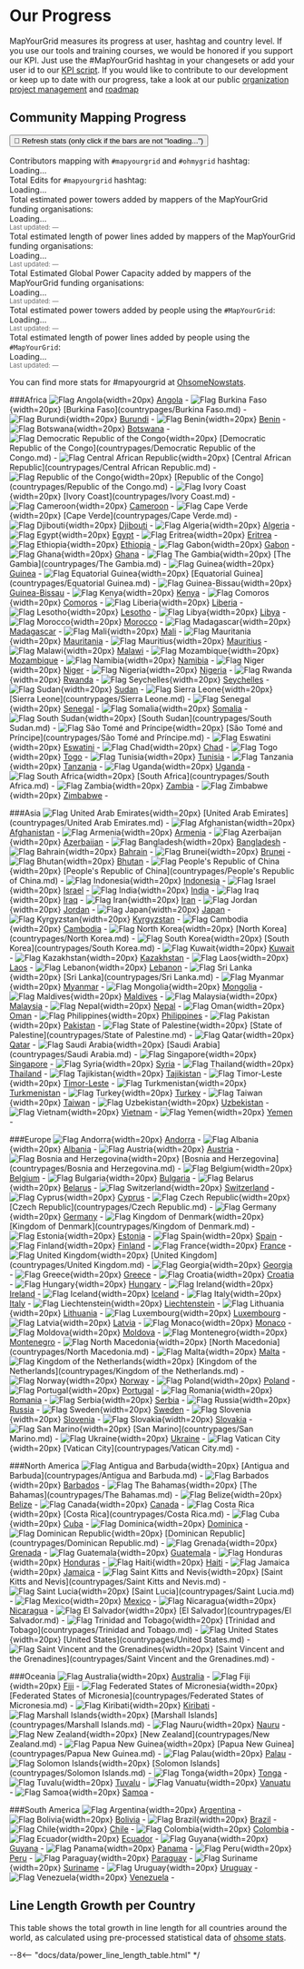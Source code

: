 <div class="page-headers">
<h1>Our Progress</h1>
</div>

MapYourGrid measures its progress at user, hashtag and country level. If you use our tools and training courses, we would be honored if you support our KPI. Just use the #MapYourGrid hashtag in your changesets or add your user id to our [KPI script](https://github.com/open-energy-transition/MapYourGrid/blob/main/.github/workflows/update-tower-count.yml). If you would like to contribute to our development or keep up to date with our progress, take a look at our public [organization project management](https://github.com/orgs/open-energy-transition/projects/25/views/7) and [roadmap](https://github.com/orgs/open-energy-transition/projects/25/views/13)

<!-- Progress Bars Section -->
## **<div class="tools-header">Community Mapping Progress </div>**

<div class="progress-section"> 
   <button id="refresh-btn" style="margin-bottom:1rem;">
     🔄 Refresh stats (only click if the bars are not "loading...")
   </button>


  <div class="progress-item">
    <label>Contributors mapping with <code>#mapyourgrid</code> and <code>#ohmygrid</code> hashtag:</label>
    <div class="progress"> <div class="progress-bar" id="contributors-bar" style="background-color: #28a745;"></div> </div>
    <span id="contributors-count">Loading…</span>
  </div>

  <div class="progress-item">
    <label>Total Edits for <code>#mapyourgrid</code> hashtag:</label>
    <div class="progress">
      <div class="progress-bar" id="edits-bar" style="background-color: #28a745;"></div> </div>
    <span id="edits-count">Loading…</span>
  </div>

  <div class="progress-item">
    <label>Total estimated power towers added by mappers of the MapYourGrid funding organisations:</label>
    <div class="progress">
      <div class="progress-bar" id="tower-bar" style="background-color: #17a2b8;"></div>
    </div>
    <span id="tower-count">Loading…</span>
    <br>
    <span id="tower-updated" style="font-size:0.8em; color:#666">Last updated: —</span>
  </div>

  <div class="progress-item">
    <label>Total estimated length of power lines added by mappers of the MapYourGrid funding organisations:</label>
    <div class="progress">
      <div class="progress-bar" id="line-length-bar" style="background-color: #17a2b8;"></div>
    </div>
    <span id="line-length-count">Loading…</span><br>
    <span id="line-length-updated" style="font-size:0.8em; color:#666">
      Last updated: —
    </span>
  </div>

  <div class="progress-item">
    <label>Total Estimated Global Power Capacity added by mappers of the MapYourGrid funding organisations:</label>
    <div class="progress">
      <div class="progress-bar" id="plant-capacity-bar" style="background-color: #17a2b8;"></div>
    </div>
    <span id="plant-capacity-count">Loading…</span>
    <br>
    <span id="plant-capacity-updated" style="font-size:0.8em; color:#666">Last updated: —</span>
  </div>

  <div class="progress-item">
    <label>Total estimated power towers added by people using the <code>#MapYourGrid</code>:</label>
    <div class="progress">
      <div class="progress-bar" id="community-tower-bar" style="background-color: #28a745;"></div>
    </div>
    <span id="community-tower-count">Loading…</span>
    <br>
    <span id="community-tower-updated" style="font-size:0.8em; color:#666">Last updated: —</span>
  </div>

  <div class="progress-item">
    <label>Total estimated length of power lines added by people using the <code>#MapYourGrid</code>:</label>
    <div class="progress">
      <div class="progress-bar" id="community-line-length-bar" style="background-color: #28a745;"></div>
    </div>
    <span id="community-line-length-count">Loading…</span><br>
    <span id="community-line-length-updated" style="font-size:0.8em; color:#666">
      Last updated: —
    </span>
  </div>


</div>


<script>

    // —— CONFIGURE THESE GOALS ——
  const CONTRIBUTORS_GOAL = 1;
  const EDITS_GOAL        = 10000;
  const TOWER_GOAL        = 10000;
  const LINE_LENGTH_GOAL = 5000;
  const COMMUNITY_TOWER_GOAL = 5000;
  const COMMUNITY_LINE_LENGTH_GOAL = 2500;
  const PLANT_CAPACITY_GOAL = 5000

   // —— UPDATE Ohsome (#MapYourGrid) ——
  async function updateOhsome() {
    const contribCountEl = document.getElementById('contributors-count');
    const editsCountEl   = document.getElementById('edits-count');
    const contribBar     = document.getElementById('contributors-bar');
    const editsBar       = document.getElementById('edits-bar');

    // set loading
    contribCountEl.textContent = 'Loading…';
    editsCountEl.textContent   = 'Loading…';
    contribBar.style.width     = '0%';
    editsBar.style.width       = '0%';

    try {
      const startDate = '2025-03-12T22:00:00Z';
      const endDate   = new Date().toISOString();
      const hashtags = ['mapyourgrid', 'ohmygrid'];
      const url       = `https://stats.now.ohsome.org/api/stats/MapYourGrid?startdate=${startDate}&enddate=${endDate}`;
      const urls = hashtags.map(tag => `https://stats.now.ohsome.org/api/stats/${tag}?startdate=${startDate}&enddate=${endDate}`);

      const responses = await Promise.all(urls.map(url => fetch(url)));
      for (const resp of responses) {
        if (!resp.ok) throw new Error(`HTTP error! status: ${resp.status}`);
      }

      const dataArray = await Promise.all(responses.map(resp => resp.json()));

      // Aggregate the results (sum of users and edits)
      const total = dataArray.reduce((acc, data) => {
        acc.users += data.result.users ?? 0;
        acc.edits += data.result.edits ?? 0;
        return acc;
      }, { users: 0, edits: 0 });

      const { users, edits } = total;

      // write DOM
      contribCountEl.textContent = users.toLocaleString();
      editsCountEl.textContent   = edits.toLocaleString('en-US');

      contribBar.style.width = Math.min(100, users / CONTRIBUTORS_GOAL * 100) + '%';
      editsBar.style.width   = Math.min(100, edits / EDITS_GOAL        * 100) + '%';

      // cache
      localStorage.setItem('Combined-ohsome', JSON.stringify({
        users,
        edits,
        ts: Date.now()
      }));
    } catch (err) {
      console.error('Ohsome error', err);
      contribCountEl.textContent = 'Error';
      editsCountEl.textContent = 'Error';
    }
  }

 async function loadTowerCount() {
  const towerCountEl   = document.getElementById('tower-count');
  const towerBar       = document.getElementById('tower-bar');
  const towerUpdatedEl = document.getElementById('tower-updated');

  towerCountEl.textContent   = 'Loading…';
  towerBar.style.width       = '0%';
  towerUpdatedEl.textContent = 'Last updated: —';

  try {
    const resp = await fetch('/data/tower-count.json');
    if (!resp.ok) throw new Error(resp.statusText);
    const { towerCount: count, updated } = await resp.json();

    towerCountEl.textContent   = count.toLocaleString('en-US');
    towerBar.style.width       = Math.min(100, count / TOWER_GOAL * 100) + '%';
    towerUpdatedEl.textContent = `Last updated: ${new Date(updated).toLocaleString()}`;
  }
  catch(err) {
    console.error('Error loading tower count', err);
    towerCountEl.textContent = 'Error';
    towerUpdatedEl.textContent = '';
  }
}

async function loadLineLength() {
  const lengthEl      = document.getElementById('line-length-count');
  const lengthBar     = document.getElementById('line-length-bar');
  const updatedEl     = document.getElementById('line-length-updated');

  lengthEl.textContent   = 'Loading…';
  lengthBar.style.width  = '0%';
  updatedEl.textContent  = 'Last updated: —';

  try {
    const resp = await fetch('/data/line-length.json');
    if (!resp.ok) throw new Error(resp.statusText);
    const data = await resp.json();
    const { lengthKm, mediumHighVoltageKm, percentageOfMediumHigh, updated } = data;

    // Always show the length, even if percentage calculation failed
    let displayText = `${Math.round(lengthKm).toLocaleString('en-US')} km`;

   // Only add percentage if we have valid data
    if (percentageOfMediumHigh !== null && percentageOfMediumHigh !== undefined && mediumHighVoltageKm) {
      displayText += `<br><small style="color: #666; font-size: 0.85em;">${percentageOfMediumHigh}% of all high-voltage lines in OpenStreetMap (source: openinframap.org)</small>`;
    }

    lengthEl.innerHTML = displayText;
    lengthBar.style.width  = Math.min(100, lengthKm / LINE_LENGTH_GOAL * 100) + '%';
    updatedEl.textContent  = `Last updated: ${new Date(updated).toLocaleString()}`;
  } catch(err) {
    console.error('Error loading line length', err);
    lengthEl.textContent = 'Error';
    updatedEl.textContent = '';
  }
}

async function loadCommunityStats() {
  const towerCountEl = document.getElementById('community-tower-count');
  const towerBar = document.getElementById('community-tower-bar');
  const communityTowerUpdatedEl = document.getElementById('community-tower-updated'); // Correct ID for tower updated

  const lengthEl = document.getElementById('community-line-length-count');
  const lengthBar = document.getElementById('community-line-length-bar');
  const communityLineLengthUpdatedEl = document.getElementById('community-line-length-updated'); // Correct ID for line length updated

  // Set initial loading states
  towerCountEl.textContent = 'Loading…';
  towerBar.style.width = '0%';
  communityTowerUpdatedEl.textContent = 'Last updated: —';

  lengthEl.textContent = 'Loading…';
  lengthBar.style.width = '0%';
  communityLineLengthUpdatedEl.textContent = 'Last updated: —';

  try {
    const resp = await fetch('/data/community-stats.json');
    if (!resp.ok) throw new Error(resp.statusText);
    const data = await resp.json();

    // Correctly extract data based on your provided JSON structure
    const towerCount = data.towerCount ?? 0;
    const lengthKm = data.lengthKm ?? 0;
    const updated = data.updated;

    // Update Community Towers
    towerCountEl.textContent = towerCount.toLocaleString('en-US');
    towerBar.style.width = Math.min(100, towerCount / COMMUNITY_TOWER_GOAL * 100) + '%';
    communityTowerUpdatedEl.textContent = `Last updated: ${new Date(updated).toLocaleString()}`;

    // Update Community Line Length
    lengthEl.textContent = `${lengthKm.toLocaleString('en-US')} km`;
    lengthBar.style.width = Math.min(100, lengthKm / COMMUNITY_LINE_LENGTH_GOAL * 100) + '%';
    communityLineLengthUpdatedEl.textContent = `Last updated: ${new Date(updated).toLocaleString()}`;

    // Cache community stats
    localStorage.setItem('MapYourGrid-community-stats', JSON.stringify({
      communityTowerCount: towerCount,
      communityLineLengthKm: lengthKm,
      updated: updated, // Store the actual updated timestamp from JSON
      ts: Date.now() // Store current time for cache age
    }));

  } catch (err) {
    console.error('Error loading community stats', err);
    // Change to 'Error' for clarity when something goes wrong fetching data
    towerCountEl.textContent = 'Error';
    lengthEl.textContent = 'Error';
    communityTowerUpdatedEl.textContent = ''; // Clear timestamp on error
    communityLineLengthUpdatedEl.textContent = ''; // Clear timestamp on error
  }
}

async function loadPlantCapacity() {
    const capacityCountEl = document.getElementById('plant-capacity-count');
    const capacityBar = document.getElementById('plant-capacity-bar');
    const capacityUpdatedEl = document.getElementById('plant-capacity-updated');

    capacityCountEl.textContent = 'Loading…';
    capacityBar.style.width = '0%';
    capacityUpdatedEl.textContent = 'Last updated: —';

    try {
      const resp = await fetch('/data/plant-capacity.json');
      if (!resp.ok) throw new Error(resp.statusText);
      const { total_capacity_mw, updated } = await resp.json();

      capacityCountEl.textContent = `${Math.round(total_capacity_mw).toLocaleString('en-US')} MW`;
      capacityBar.style.width = Math.min(100, total_capacity_mw / PLANT_CAPACITY_GOAL * 100) + '%';
      capacityUpdatedEl.textContent = `Last updated: ${new Date(updated).toLocaleString()}`;
    } catch (err) {
      console.error('Error loading plant capacity', err);
      capacityCountEl.textContent = 'In Progress Feature';
      capacityUpdatedEl.textContent = '';
    }
  }

// —— MAIN & CACHE HANDLING ——
  function attemptCacheLoad(id, maxAgeMs) {
    try {
      const raw = localStorage.getItem(id);
      if (!raw) return null;
      const { ts, ...rest } = JSON.parse(raw);
      if (Date.now() - ts > maxAgeMs) return null;
      return rest;
    }
    catch { return null; }
  }

  document.addEventListener('DOMContentLoaded', () => {
    // 1h cache
    const oneHour = 60*60*1000;

    // try Ohsome cache
    const oCache = attemptCacheLoad('MapYourGrid-ohsome', oneHour);
    if (oCache) {
      // populate from cache
      document.getElementById('contributors-count').textContent = oCache.users.toLocaleString('en-US');
      document.getElementById('edits-count').textContent       = oCache.edits.toLocaleString('en-US');
      document.getElementById('contributors-bar').style.width = Math.min(100, oCache.users / CONTRIBUTORS_GOAL * 100) + '%';
      document.getElementById('edits-bar').style.width       = Math.min(100, oCache.edits / EDITS_GOAL * 100) + '%';
    } else {
      updateOhsome();
    }

    // try Towers cache
    const tCache = attemptCacheLoad('MapYourGrid-towers', oneHour);
    if (tCache) {
      document.getElementById('tower-count').textContent = tCache.count.toLocaleString('en-US');
      document.getElementById('tower-bar').style.width   = Math.min(100, tCache.count / TOWER_GOAL * 100) + '%';
      document.getElementById('tower-updated').textContent = `Last updated: ${new Date(tCache.updated).toLocaleString()}`; // Populate updated from cache
    } else {
      loadTowerCount();
    }

    loadLineLength();
    loadPlantCapacity();

    // Try Community Stats cache
    const csCache = attemptCacheLoad('MapYourGrid-community-stats', oneHour);
    if (csCache) {
      document.getElementById('community-tower-count').textContent = csCache.communityTowerCount.toLocaleString('en-US');
      document.getElementById('community-tower-bar').style.width = Math.min(100, csCache.communityTowerCount / COMMUNITY_TOWER_GOAL * 100) + '%';
      document.getElementById('community-tower-updated').textContent = `Last updated: ${new Date(csCache.updated).toLocaleString()}`;

      document.getElementById('community-line-length-count').textContent = `${csCache.communityLineLengthKm.toLocaleString('en-US')} km`;
      document.getElementById('community-line-length-bar').style.width = Math.min(100, csCache.communityLineLengthKm / COMMUNITY_LINE_LENGTH_GOAL * 100) + '%';
      document.getElementById('community-line-length-updated').textContent = `Last updated: ${new Date(csCache.updated).toLocaleString()}`;
    } else {
      loadCommunityStats();
    }


    // refresh button now refreshes both
    const btn = document.getElementById('refresh-btn');
    if (btn) {
      btn.addEventListener('click', () => {
        localStorage.removeItem('MapYourGrid-ohsome');
        localStorage.removeItem('MapYourGrid-towers');
        localStorage.removeItem('MapYourGrid-line-length');
        localStorage.removeItem('MapYourGrid-community-stats'); // Clear community stats cache
        updateOhsome();
        loadTowerCount();
        loadLineLength();
        loadCommunityStats(); 
        loadPlantCapacity();
      });
    }
  });
</script>

You can find more stats for #mapyourgrid at [OhsomeNowstats](https://stats.now.ohsome.org/dashboard#hashtag=MapYourGrid&start=2025-03-12T22:00:00Z&end=2025-05-14T21:59:59Z&interval=P1M&countries=&topics=).

###Africa
![Flag Angola](http://commons.wikimedia.org/wiki/Special:FilePath/Flag%20of%20Angola.svg){width=20px} [Angola](countrypages/Angola.md) - 
![Flag Burkina Faso](http://commons.wikimedia.org/wiki/Special:FilePath/Flag%20of%20Burkina%20Faso.svg){width=20px} [Burkina Faso](countrypages/Burkina Faso.md) - 
![Flag Burundi](http://commons.wikimedia.org/wiki/Special:FilePath/Flag%20of%20Burundi.svg){width=20px} [Burundi](countrypages/Burundi.md) - 
![Flag Benin](http://commons.wikimedia.org/wiki/Special:FilePath/Flag%20of%20Benin.svg){width=20px} [Benin](countrypages/Benin.md) - 
![Flag Botswana](http://commons.wikimedia.org/wiki/Special:FilePath/Flag%20of%20Botswana.svg){width=20px} [Botswana](countrypages/Botswana.md) - 
![Flag Democratic Republic of the Congo](http://commons.wikimedia.org/wiki/Special:FilePath/Flag%20of%20the%20Democratic%20Republic%20of%20the%20Congo.svg){width=20px} [Democratic Republic of the Congo](countrypages/Democratic Republic of the Congo.md) - 
![Flag Central African Republic](http://commons.wikimedia.org/wiki/Special:FilePath/Flag%20of%20the%20Central%20African%20Republic.svg){width=20px} [Central African Republic](countrypages/Central African Republic.md) - 
![Flag Republic of the Congo](http://commons.wikimedia.org/wiki/Special:FilePath/Flag%20of%20the%20Republic%20of%20the%20Congo.svg){width=20px} [Republic of the Congo](countrypages/Republic of the Congo.md) - 
![Flag Ivory Coast](http://commons.wikimedia.org/wiki/Special:FilePath/Flag%20of%20C%C3%B4te%20d%27Ivoire.svg){width=20px} [Ivory Coast](countrypages/Ivory Coast.md) - 
![Flag Cameroon](http://commons.wikimedia.org/wiki/Special:FilePath/Flag%20of%20Cameroon.svg){width=20px} [Cameroon](countrypages/Cameroon.md) - 
![Flag Cape Verde](http://commons.wikimedia.org/wiki/Special:FilePath/Flag%20of%20Cape%20Verde.svg){width=20px} [Cape Verde](countrypages/Cape Verde.md) - 
![Flag Djibouti](http://commons.wikimedia.org/wiki/Special:FilePath/Flag%20of%20Djibouti.svg){width=20px} [Djibouti](countrypages/Djibouti.md) - 
![Flag Algeria](http://commons.wikimedia.org/wiki/Special:FilePath/Flag%20of%20Algeria.svg){width=20px} [Algeria](countrypages/Algeria.md) - 
![Flag Egypt](http://commons.wikimedia.org/wiki/Special:FilePath/Flag%20of%20Egypt.svg){width=20px} [Egypt](countrypages/Egypt.md) - 
![Flag Eritrea](http://commons.wikimedia.org/wiki/Special:FilePath/Flag%20of%20Eritrea.svg){width=20px} [Eritrea](countrypages/Eritrea.md) - 
![Flag Ethiopia](http://commons.wikimedia.org/wiki/Special:FilePath/Flag%20of%20Ethiopia.svg){width=20px} [Ethiopia](countrypages/Ethiopia.md) - 
![Flag Gabon](http://commons.wikimedia.org/wiki/Special:FilePath/Flag%20of%20Gabon.svg){width=20px} [Gabon](countrypages/Gabon.md) - 
![Flag Ghana](http://commons.wikimedia.org/wiki/Special:FilePath/Flag%20of%20Ghana.svg){width=20px} [Ghana](countrypages/Ghana.md) - 
![Flag The Gambia](http://commons.wikimedia.org/wiki/Special:FilePath/Flag%20of%20The%20Gambia.svg){width=20px} [The Gambia](countrypages/The Gambia.md) - 
![Flag Guinea](http://commons.wikimedia.org/wiki/Special:FilePath/Flag%20of%20Guinea.svg){width=20px} [Guinea](countrypages/Guinea.md) - 
![Flag Equatorial Guinea](http://commons.wikimedia.org/wiki/Special:FilePath/Flag%20of%20Equatorial%20Guinea.svg){width=20px} [Equatorial Guinea](countrypages/Equatorial Guinea.md) - 
![Flag Guinea-Bissau](http://commons.wikimedia.org/wiki/Special:FilePath/Flag%20of%20Guinea-Bissau.svg){width=20px} [Guinea-Bissau](countrypages/Guinea-Bissau.md) - 
![Flag Kenya](http://commons.wikimedia.org/wiki/Special:FilePath/Flag%20of%20Kenya.svg){width=20px} [Kenya](countrypages/Kenya.md) - 
![Flag Comoros](http://commons.wikimedia.org/wiki/Special:FilePath/Flag%20of%20the%20Comoros.svg){width=20px} [Comoros](countrypages/Comoros.md) - 
![Flag Liberia](http://commons.wikimedia.org/wiki/Special:FilePath/Flag%20of%20Liberia.svg){width=20px} [Liberia](countrypages/Liberia.md) - 
![Flag Lesotho](http://commons.wikimedia.org/wiki/Special:FilePath/Flag%20of%20Lesotho.svg){width=20px} [Lesotho](countrypages/Lesotho.md) - 
![Flag Libya](http://commons.wikimedia.org/wiki/Special:FilePath/Flag%20of%20Libya.svg){width=20px} [Libya](countrypages/Libya.md) - 
![Flag Morocco](http://commons.wikimedia.org/wiki/Special:FilePath/Flag%20of%20Morocco.svg){width=20px} [Morocco](countrypages/Morocco.md) - 
![Flag Madagascar](http://commons.wikimedia.org/wiki/Special:FilePath/Flag%20of%20Madagascar.svg){width=20px} [Madagascar](countrypages/Madagascar.md) - 
![Flag Mali](http://commons.wikimedia.org/wiki/Special:FilePath/Flag%20of%20Mali.svg){width=20px} [Mali](countrypages/Mali.md) - 
![Flag Mauritania](http://commons.wikimedia.org/wiki/Special:FilePath/Flag%20of%20Mauritania.svg){width=20px} [Mauritania](countrypages/Mauritania.md) - 
![Flag Mauritius](http://commons.wikimedia.org/wiki/Special:FilePath/Flag%20of%20Mauritius.svg){width=20px} [Mauritius](countrypages/Mauritius.md) - 
![Flag Malawi](http://commons.wikimedia.org/wiki/Special:FilePath/Flag%20of%20Malawi.svg){width=20px} [Malawi](countrypages/Malawi.md) - 
![Flag Mozambique](http://commons.wikimedia.org/wiki/Special:FilePath/Flag%20of%20Mozambique.svg){width=20px} [Mozambique](countrypages/Mozambique.md) - 
![Flag Namibia](http://commons.wikimedia.org/wiki/Special:FilePath/Flag%20of%20Namibia.svg){width=20px} [Namibia](countrypages/Namibia.md) - 
![Flag Niger](http://commons.wikimedia.org/wiki/Special:FilePath/Flag%20of%20Niger.svg){width=20px} [Niger](countrypages/Niger.md) - 
![Flag Nigeria](http://commons.wikimedia.org/wiki/Special:FilePath/Flag%20of%20Nigeria.svg){width=20px} [Nigeria](countrypages/Nigeria.md) - 
![Flag Rwanda](http://commons.wikimedia.org/wiki/Special:FilePath/Flag%20of%20Rwanda.svg){width=20px} [Rwanda](countrypages/Rwanda.md) - 
![Flag Seychelles](http://commons.wikimedia.org/wiki/Special:FilePath/Flag%20of%20Seychelles.svg){width=20px} [Seychelles](countrypages/Seychelles.md) - 
![Flag Sudan](http://commons.wikimedia.org/wiki/Special:FilePath/Flag%20of%20Sudan.svg){width=20px} [Sudan](countrypages/Sudan.md) - 
![Flag Sierra Leone](http://commons.wikimedia.org/wiki/Special:FilePath/Flag%20of%20Sierra%20Leone.svg){width=20px} [Sierra Leone](countrypages/Sierra Leone.md) - 
![Flag Senegal](http://commons.wikimedia.org/wiki/Special:FilePath/Flag%20of%20Senegal.svg){width=20px} [Senegal](countrypages/Senegal.md) - 
![Flag Somalia](http://commons.wikimedia.org/wiki/Special:FilePath/Flag%20of%20Somalia.svg){width=20px} [Somalia](countrypages/Somalia.md) - 
![Flag South Sudan](http://commons.wikimedia.org/wiki/Special:FilePath/Flag%20of%20South%20Sudan.svg){width=20px} [South Sudan](countrypages/South Sudan.md) - 
![Flag São Tomé and Príncipe](http://commons.wikimedia.org/wiki/Special:FilePath/Flag%20of%20S%C3%A3o%20Tom%C3%A9%20and%20Pr%C3%ADncipe.svg){width=20px} [São Tomé and Príncipe](countrypages/São Tomé and Príncipe.md) - 
![Flag Eswatini](http://commons.wikimedia.org/wiki/Special:FilePath/Flag%20of%20Eswatini.svg){width=20px} [Eswatini](countrypages/Eswatini.md) - 
![Flag Chad](http://commons.wikimedia.org/wiki/Special:FilePath/Flag%20of%20Chad.svg){width=20px} [Chad](countrypages/Chad.md) - 
![Flag Togo](http://commons.wikimedia.org/wiki/Special:FilePath/Flag%20of%20Togo%20%283-2%29.svg){width=20px} [Togo](countrypages/Togo.md) - 
![Flag Tunisia](http://commons.wikimedia.org/wiki/Special:FilePath/Flag%20of%20Tunisia.svg){width=20px} [Tunisia](countrypages/Tunisia.md) - 
![Flag Tanzania](http://commons.wikimedia.org/wiki/Special:FilePath/Flag%20of%20Tanzania.svg){width=20px} [Tanzania](countrypages/Tanzania.md) - 
![Flag Uganda](http://commons.wikimedia.org/wiki/Special:FilePath/Flag%20of%20Uganda.svg){width=20px} [Uganda](countrypages/Uganda.md) - 
![Flag South Africa](http://commons.wikimedia.org/wiki/Special:FilePath/Flag%20of%20South%20Africa.svg){width=20px} [South Africa](countrypages/South Africa.md) - 
![Flag Zambia](http://commons.wikimedia.org/wiki/Special:FilePath/Flag%20of%20Zambia.svg){width=20px} [Zambia](countrypages/Zambia.md) - 
![Flag Zimbabwe](http://commons.wikimedia.org/wiki/Special:FilePath/Flag%20of%20Zimbabwe.svg){width=20px} [Zimbabwe](countrypages/Zimbabwe.md) - 

###Asia
![Flag United Arab Emirates](http://commons.wikimedia.org/wiki/Special:FilePath/Flag%20of%20the%20United%20Arab%20Emirates.svg){width=20px} [United Arab Emirates](countrypages/United Arab Emirates.md) - 
![Flag Afghanistan](http://commons.wikimedia.org/wiki/Special:FilePath/Flag%20of%20the%20Taliban.svg){width=20px} [Afghanistan](countrypages/Afghanistan.md) - 
![Flag Armenia](http://commons.wikimedia.org/wiki/Special:FilePath/Flag%20of%20Armenia.svg){width=20px} [Armenia](countrypages/Armenia.md) - 
![Flag Azerbaijan](http://commons.wikimedia.org/wiki/Special:FilePath/Flag%20of%20Azerbaijan.svg){width=20px} [Azerbaijan](countrypages/Azerbaijan.md) - 
![Flag Bangladesh](http://commons.wikimedia.org/wiki/Special:FilePath/Flag%20of%20Bangladesh.svg){width=20px} [Bangladesh](countrypages/Bangladesh.md) - 
![Flag Bahrain](http://commons.wikimedia.org/wiki/Special:FilePath/Flag%20of%20Bahrain.svg){width=20px} [Bahrain](countrypages/Bahrain.md) - 
![Flag Brunei](http://commons.wikimedia.org/wiki/Special:FilePath/Flag%20of%20Brunei.svg){width=20px} [Brunei](countrypages/Brunei.md) - 
![Flag Bhutan](http://commons.wikimedia.org/wiki/Special:FilePath/Flag%20of%20Bhutan.svg){width=20px} [Bhutan](countrypages/Bhutan.md) - 
![Flag People's Republic of China](http://commons.wikimedia.org/wiki/Special:FilePath/Flag%20of%20the%20People%27s%20Republic%20of%20China.svg){width=20px} [People's Republic of China](countrypages/People's Republic of China.md) - 
![Flag Indonesia](http://commons.wikimedia.org/wiki/Special:FilePath/Flag%20of%20Indonesia.svg){width=20px} [Indonesia](countrypages/Indonesia.md) - 
![Flag Israel](http://commons.wikimedia.org/wiki/Special:FilePath/Flag%20of%20Israel.svg){width=20px} [Israel](countrypages/Israel.md) - 
![Flag India](http://commons.wikimedia.org/wiki/Special:FilePath/Flag%20of%20India.svg){width=20px} [India](countrypages/India.md) - 
![Flag Iraq](http://commons.wikimedia.org/wiki/Special:FilePath/Flag%20of%20Iraq.svg){width=20px} [Iraq](countrypages/Iraq.md) - 
![Flag Iran](http://commons.wikimedia.org/wiki/Special:FilePath/Flag%20of%20Iran.svg){width=20px} [Iran](countrypages/Iran.md) - 
![Flag Jordan](http://commons.wikimedia.org/wiki/Special:FilePath/Flag%20of%20Jordan.svg){width=20px} [Jordan](countrypages/Jordan.md) - 
![Flag Japan](http://commons.wikimedia.org/wiki/Special:FilePath/Flag%20of%20Japan.svg){width=20px} [Japan](countrypages/Japan.md) - 
![Flag Kyrgyzstan](http://commons.wikimedia.org/wiki/Special:FilePath/Flag%20of%20Kyrgyzstan.svg){width=20px} [Kyrgyzstan](countrypages/Kyrgyzstan.md) - 
![Flag Cambodia](http://commons.wikimedia.org/wiki/Special:FilePath/Flag%20of%20Cambodia.svg){width=20px} [Cambodia](countrypages/Cambodia.md) - 
![Flag North Korea](http://commons.wikimedia.org/wiki/Special:FilePath/Flag%20of%20North%20Korea.svg){width=20px} [North Korea](countrypages/North Korea.md) - 
![Flag South Korea](http://commons.wikimedia.org/wiki/Special:FilePath/Flag%20of%20South%20Korea.svg){width=20px} [South Korea](countrypages/South Korea.md) - 
![Flag Kuwait](http://commons.wikimedia.org/wiki/Special:FilePath/Flag%20of%20Kuwait.svg){width=20px} [Kuwait](countrypages/Kuwait.md) - 
![Flag Kazakhstan](http://commons.wikimedia.org/wiki/Special:FilePath/Flag%20of%20Kazakhstan.svg){width=20px} [Kazakhstan](countrypages/Kazakhstan.md) - 
![Flag Laos](http://commons.wikimedia.org/wiki/Special:FilePath/Flag%20of%20Laos.svg){width=20px} [Laos](countrypages/Laos.md) - 
![Flag Lebanon](http://commons.wikimedia.org/wiki/Special:FilePath/Flag%20of%20Lebanon.svg){width=20px} [Lebanon](countrypages/Lebanon.md) - 
![Flag Sri Lanka](http://commons.wikimedia.org/wiki/Special:FilePath/Flag%20of%20Sri%20Lanka.svg){width=20px} [Sri Lanka](countrypages/Sri Lanka.md) - 
![Flag Myanmar](http://commons.wikimedia.org/wiki/Special:FilePath/Flag%20of%20Myanmar.svg){width=20px} [Myanmar](countrypages/Myanmar.md) - 
![Flag Mongolia](http://commons.wikimedia.org/wiki/Special:FilePath/Flag%20of%20Mongolia.svg){width=20px} [Mongolia](countrypages/Mongolia.md) - 
![Flag Maldives](http://commons.wikimedia.org/wiki/Special:FilePath/Flag%20of%20Maldives.svg){width=20px} [Maldives](countrypages/Maldives.md) - 
![Flag Malaysia](http://commons.wikimedia.org/wiki/Special:FilePath/Flag%20of%20Malaysia.svg){width=20px} [Malaysia](countrypages/Malaysia.md) - 
![Flag Nepal](http://commons.wikimedia.org/wiki/Special:FilePath/Flag%20of%20Nepal.svg){width=20px} [Nepal](countrypages/Nepal.md) - 
![Flag Oman](http://commons.wikimedia.org/wiki/Special:FilePath/Flag%20of%20Oman.svg){width=20px} [Oman](countrypages/Oman.md) - 
![Flag Philippines](http://commons.wikimedia.org/wiki/Special:FilePath/Flag%20of%20the%20Philippines.svg){width=20px} [Philippines](countrypages/Philippines.md) - 
![Flag Pakistan](http://commons.wikimedia.org/wiki/Special:FilePath/Flag%20of%20Pakistan.svg){width=20px} [Pakistan](countrypages/Pakistan.md) - 
![Flag State of Palestine](http://commons.wikimedia.org/wiki/Special:FilePath/Flag%20of%20Palestine.svg){width=20px} [State of Palestine](countrypages/State of Palestine.md) - 
![Flag Qatar](http://commons.wikimedia.org/wiki/Special:FilePath/Flag%20of%20Qatar.svg){width=20px} [Qatar](countrypages/Qatar.md) - 
![Flag Saudi Arabia](http://commons.wikimedia.org/wiki/Special:FilePath/Flag%20of%20Saudi%20Arabia.svg){width=20px} [Saudi Arabia](countrypages/Saudi Arabia.md) - 
![Flag Singapore](http://commons.wikimedia.org/wiki/Special:FilePath/Flag%20of%20Singapore.svg){width=20px} [Singapore](countrypages/Singapore.md) - 
![Flag Syria](http://commons.wikimedia.org/wiki/Special:FilePath/Flag%20of%20Syria%20%282025-%29%20%28stars%20variant%29.svg){width=20px} [Syria](countrypages/Syria.md) - 
![Flag Thailand](http://commons.wikimedia.org/wiki/Special:FilePath/Flag%20of%20Thailand.svg){width=20px} [Thailand](countrypages/Thailand.md) - 
![Flag Tajikistan](http://commons.wikimedia.org/wiki/Special:FilePath/Flag%20of%20Tajikistan.svg){width=20px} [Tajikistan](countrypages/Tajikistan.md) - 
![Flag Timor-Leste](http://commons.wikimedia.org/wiki/Special:FilePath/Flag%20of%20East%20Timor.svg){width=20px} [Timor-Leste](countrypages/Timor-Leste.md) - 
![Flag Turkmenistan](http://commons.wikimedia.org/wiki/Special:FilePath/Flag%20of%20Turkmenistan.svg){width=20px} [Turkmenistan](countrypages/Turkmenistan.md) - 
![Flag Turkey](http://commons.wikimedia.org/wiki/Special:FilePath/Flag%20of%20Turkey.svg){width=20px} [Turkey](countrypages/Turkey.md) - 
![Flag Taiwan](http://commons.wikimedia.org/wiki/Special:FilePath/Flag%20of%20the%20Republic%20of%20China.svg){width=20px} [Taiwan](countrypages/Taiwan.md) - 
![Flag Uzbekistan](http://commons.wikimedia.org/wiki/Special:FilePath/Flag%20of%20Uzbekistan.svg){width=20px} [Uzbekistan](countrypages/Uzbekistan.md) - 
![Flag Vietnam](http://commons.wikimedia.org/wiki/Special:FilePath/Flag%20of%20Vietnam.svg){width=20px} [Vietnam](countrypages/Vietnam.md) - 
![Flag Yemen](http://commons.wikimedia.org/wiki/Special:FilePath/Flag%20of%20Yemen.svg){width=20px} [Yemen](countrypages/Yemen.md) - 

###Europe
![Flag Andorra](http://commons.wikimedia.org/wiki/Special:FilePath/Flag%20of%20Andorra.svg){width=20px} [Andorra](countrypages/Andorra.md) - 
![Flag Albania](http://commons.wikimedia.org/wiki/Special:FilePath/Flag%20of%20Albania.svg){width=20px} [Albania](countrypages/Albania.md) - 
![Flag Austria](http://commons.wikimedia.org/wiki/Special:FilePath/Flag%20of%20Austria.svg){width=20px} [Austria](countrypages/Austria.md) - 
![Flag Bosnia and Herzegovina](http://commons.wikimedia.org/wiki/Special:FilePath/Flag%20of%20Bosnia%20and%20Herzegovina.svg){width=20px} [Bosnia and Herzegovina](countrypages/Bosnia and Herzegovina.md) - 
![Flag Belgium](http://commons.wikimedia.org/wiki/Special:FilePath/Flag%20of%20Belgium.svg){width=20px} [Belgium](countrypages/Belgium.md) - 
![Flag Bulgaria](http://commons.wikimedia.org/wiki/Special:FilePath/Flag%20of%20Bulgaria.svg){width=20px} [Bulgaria](countrypages/Bulgaria.md) - 
![Flag Belarus](http://commons.wikimedia.org/wiki/Special:FilePath/Flag%20of%20Belarus.svg){width=20px} [Belarus](countrypages/Belarus.md) - 
![Flag Switzerland](http://commons.wikimedia.org/wiki/Special:FilePath/Flag%20of%20Switzerland.svg){width=20px} [Switzerland](countrypages/Switzerland.md) - 
![Flag Cyprus](http://commons.wikimedia.org/wiki/Special:FilePath/Flag%20of%20Cyprus.svg){width=20px} [Cyprus](countrypages/Cyprus.md) - 
![Flag Czech Republic](http://commons.wikimedia.org/wiki/Special:FilePath/Flag%20of%20the%20Czech%20Republic.svg){width=20px} [Czech Republic](countrypages/Czech Republic.md) - 
![Flag Germany](http://commons.wikimedia.org/wiki/Special:FilePath/Flag%20of%20Germany.svg){width=20px} [Germany](countrypages/Germany.md) - 
![Flag Kingdom of Denmark](http://commons.wikimedia.org/wiki/Special:FilePath/Flag%20of%20Denmark.svg){width=20px} [Kingdom of Denmark](countrypages/Kingdom of Denmark.md) - 
![Flag Estonia](http://commons.wikimedia.org/wiki/Special:FilePath/Flag%20of%20Estonia.svg){width=20px} [Estonia](countrypages/Estonia.md) - 
![Flag Spain](http://commons.wikimedia.org/wiki/Special:FilePath/Flag%20of%20Spain.svg){width=20px} [Spain](countrypages/Spain.md) - 
![Flag Finland](http://commons.wikimedia.org/wiki/Special:FilePath/Flag%20of%20Finland.svg){width=20px} [Finland](countrypages/Finland.md) - 
![Flag France](http://commons.wikimedia.org/wiki/Special:FilePath/Flag%20of%20France.svg){width=20px} [France](countrypages/France.md) - 
![Flag United Kingdom](http://commons.wikimedia.org/wiki/Special:FilePath/Flag%20of%20the%20United%20Kingdom%20%283-5%29.svg){width=20px} [United Kingdom](countrypages/United Kingdom.md) - 
![Flag Georgia](http://commons.wikimedia.org/wiki/Special:FilePath/Flag%20of%20Georgia.svg){width=20px} [Georgia](countrypages/Georgia.md) - 
![Flag Greece](http://commons.wikimedia.org/wiki/Special:FilePath/Flag%20of%20Greece.svg){width=20px} [Greece](countrypages/Greece.md) - 
![Flag Croatia](http://commons.wikimedia.org/wiki/Special:FilePath/Flag%20of%20Croatia.svg){width=20px} [Croatia](countrypages/Croatia.md) - 
![Flag Hungary](http://commons.wikimedia.org/wiki/Special:FilePath/Flag%20of%20Hungary.svg){width=20px} [Hungary](countrypages/Hungary.md) - 
![Flag Ireland](http://commons.wikimedia.org/wiki/Special:FilePath/Flag%20of%20Ireland.svg){width=20px} [Ireland](countrypages/Ireland.md) - 
![Flag Iceland](http://commons.wikimedia.org/wiki/Special:FilePath/Flag%20of%20Iceland.svg){width=20px} [Iceland](countrypages/Iceland.md) - 
![Flag Italy](http://commons.wikimedia.org/wiki/Special:FilePath/Flag%20of%20Italy.svg){width=20px} [Italy](countrypages/Italy.md) - 
![Flag Liechtenstein](http://commons.wikimedia.org/wiki/Special:FilePath/Flag%20of%20Liechtenstein.svg){width=20px} [Liechtenstein](countrypages/Liechtenstein.md) - 
![Flag Lithuania](http://commons.wikimedia.org/wiki/Special:FilePath/Flag%20of%20Lithuania.svg){width=20px} [Lithuania](countrypages/Lithuania.md) - 
![Flag Luxembourg](http://commons.wikimedia.org/wiki/Special:FilePath/Flag%20of%20Luxembourg.svg){width=20px} [Luxembourg](countrypages/Luxembourg.md) - 
![Flag Latvia](http://commons.wikimedia.org/wiki/Special:FilePath/Flag%20of%20Latvia.svg){width=20px} [Latvia](countrypages/Latvia.md) - 
![Flag Monaco](http://commons.wikimedia.org/wiki/Special:FilePath/Flag%20of%20Monaco.svg){width=20px} [Monaco](countrypages/Monaco.md) - 
![Flag Moldova](http://commons.wikimedia.org/wiki/Special:FilePath/Flag%20of%20Moldova.svg){width=20px} [Moldova](countrypages/Moldova.md) - 
![Flag Montenegro](http://commons.wikimedia.org/wiki/Special:FilePath/Flag%20of%20Montenegro.svg){width=20px} [Montenegro](countrypages/Montenegro.md) - 
![Flag North Macedonia](http://commons.wikimedia.org/wiki/Special:FilePath/Flag%20of%20North%20Macedonia.svg){width=20px} [North Macedonia](countrypages/North Macedonia.md) - 
![Flag Malta](http://commons.wikimedia.org/wiki/Special:FilePath/Flag%20of%20Malta.svg){width=20px} [Malta](countrypages/Malta.md) - 
![Flag Kingdom of the Netherlands](http://commons.wikimedia.org/wiki/Special:FilePath/Flag%20of%20the%20Netherlands.svg){width=20px} [Kingdom of the Netherlands](countrypages/Kingdom of the Netherlands.md) - 
![Flag Norway](http://commons.wikimedia.org/wiki/Special:FilePath/Flag%20of%20Norway.svg){width=20px} [Norway](countrypages/Norway.md) - 
![Flag Poland](http://commons.wikimedia.org/wiki/Special:FilePath/Flag%20of%20Poland.svg){width=20px} [Poland](countrypages/Poland.md) - 
![Flag Portugal](http://commons.wikimedia.org/wiki/Special:FilePath/Flag%20of%20Portugal.svg){width=20px} [Portugal](countrypages/Portugal.md) - 
![Flag Romania](http://commons.wikimedia.org/wiki/Special:FilePath/Flag%20of%20Romania.svg){width=20px} [Romania](countrypages/Romania.md) - 
![Flag Serbia](http://commons.wikimedia.org/wiki/Special:FilePath/Flag%20of%20Serbia.svg){width=20px} [Serbia](countrypages/Serbia.md) - 
![Flag Russia](http://commons.wikimedia.org/wiki/Special:FilePath/Flag%20of%20Russia.svg){width=20px} [Russia](countrypages/Russia.md) - 
![Flag Sweden](http://commons.wikimedia.org/wiki/Special:FilePath/Flag%20of%20Sweden.svg){width=20px} [Sweden](countrypages/Sweden.md) - 
![Flag Slovenia](http://commons.wikimedia.org/wiki/Special:FilePath/Flag%20of%20Slovenia.svg){width=20px} [Slovenia](countrypages/Slovenia.md) - 
![Flag Slovakia](http://commons.wikimedia.org/wiki/Special:FilePath/Flag%20of%20Slovakia.svg){width=20px} [Slovakia](countrypages/Slovakia.md) - 
![Flag San Marino](http://commons.wikimedia.org/wiki/Special:FilePath/Flag%20of%20San%20Marino.svg){width=20px} [San Marino](countrypages/San Marino.md) - 
![Flag Ukraine](http://commons.wikimedia.org/wiki/Special:FilePath/Flag%20of%20Ukraine.svg){width=20px} [Ukraine](countrypages/Ukraine.md) - 
![Flag Vatican City](http://commons.wikimedia.org/wiki/Special:FilePath/Flag%20of%20Vatican%20City%20%282023%E2%80%93present%29.svg){width=20px} [Vatican City](countrypages/Vatican City.md) - 

###North America
![Flag Antigua and Barbuda](http://commons.wikimedia.org/wiki/Special:FilePath/Flag%20of%20Antigua%20and%20Barbuda.svg){width=20px} [Antigua and Barbuda](countrypages/Antigua and Barbuda.md) - 
![Flag Barbados](http://commons.wikimedia.org/wiki/Special:FilePath/Flag%20of%20Barbados.svg){width=20px} [Barbados](countrypages/Barbados.md) - 
![Flag The Bahamas](http://commons.wikimedia.org/wiki/Special:FilePath/Flag%20of%20the%20Bahamas.svg){width=20px} [The Bahamas](countrypages/The Bahamas.md) - 
![Flag Belize](http://commons.wikimedia.org/wiki/Special:FilePath/Flag%20of%20Belize.svg){width=20px} [Belize](countrypages/Belize.md) - 
![Flag Canada](http://commons.wikimedia.org/wiki/Special:FilePath/Flag%20of%20Canada%20%28Pantone%29.svg){width=20px} [Canada](countrypages/Canada.md) - 
![Flag Costa Rica](http://commons.wikimedia.org/wiki/Special:FilePath/Flag%20of%20Costa%20Rica.svg){width=20px} [Costa Rica](countrypages/Costa Rica.md) - 
![Flag Cuba](http://commons.wikimedia.org/wiki/Special:FilePath/Flag%20of%20Cuba.svg){width=20px} [Cuba](countrypages/Cuba.md) - 
![Flag Dominica](http://commons.wikimedia.org/wiki/Special:FilePath/Flag%20of%20Dominica.svg){width=20px} [Dominica](countrypages/Dominica.md) - 
![Flag Dominican Republic](http://commons.wikimedia.org/wiki/Special:FilePath/Flag%20of%20the%20Dominican%20Republic.svg){width=20px} [Dominican Republic](countrypages/Dominican Republic.md) - 
![Flag Grenada](http://commons.wikimedia.org/wiki/Special:FilePath/Flag%20of%20Grenada.svg){width=20px} [Grenada](countrypages/Grenada.md) - 
![Flag Guatemala](http://commons.wikimedia.org/wiki/Special:FilePath/Flag%20of%20Guatemala.svg){width=20px} [Guatemala](countrypages/Guatemala.md) - 
![Flag Honduras](http://commons.wikimedia.org/wiki/Special:FilePath/Flag%20of%20Honduras%20%282022-%29.svg){width=20px} [Honduras](countrypages/Honduras.md) - 
![Flag Haiti](http://commons.wikimedia.org/wiki/Special:FilePath/Flag%20of%20Haiti.svg){width=20px} [Haiti](countrypages/Haiti.md) - 
![Flag Jamaica](http://commons.wikimedia.org/wiki/Special:FilePath/Flag%20of%20Jamaica.svg){width=20px} [Jamaica](countrypages/Jamaica.md) - 
![Flag Saint Kitts and Nevis](http://commons.wikimedia.org/wiki/Special:FilePath/Flag%20of%20Saint%20Kitts%20and%20Nevis.svg){width=20px} [Saint Kitts and Nevis](countrypages/Saint Kitts and Nevis.md) - 
![Flag Saint Lucia](http://commons.wikimedia.org/wiki/Special:FilePath/Flag%20of%20Saint%20Lucia.svg){width=20px} [Saint Lucia](countrypages/Saint Lucia.md) - 
![Flag Mexico](http://commons.wikimedia.org/wiki/Special:FilePath/Flag%20of%20Mexico.svg){width=20px} [Mexico](countrypages/Mexico.md) - 
![Flag Nicaragua](http://commons.wikimedia.org/wiki/Special:FilePath/Flag%20of%20Nicaragua.svg){width=20px} [Nicaragua](countrypages/Nicaragua.md) - 
![Flag El Salvador](http://commons.wikimedia.org/wiki/Special:FilePath/Flag%20of%20El%20Salvador.svg){width=20px} [El Salvador](countrypages/El Salvador.md) - 
![Flag Trinidad and Tobago](http://commons.wikimedia.org/wiki/Special:FilePath/Flag%20of%20Trinidad%20and%20Tobago.svg){width=20px} [Trinidad and Tobago](countrypages/Trinidad and Tobago.md) - 
![Flag United States](http://commons.wikimedia.org/wiki/Special:FilePath/Flag%20of%20the%20United%20States.svg){width=20px} [United States](countrypages/United States.md) - 
![Flag Saint Vincent and the Grenadines](http://commons.wikimedia.org/wiki/Special:FilePath/Flag%20of%20Saint%20Vincent%20and%20the%20Grenadines.svg){width=20px} [Saint Vincent and the Grenadines](countrypages/Saint Vincent and the Grenadines.md) - 

###Oceania
![Flag Australia](http://commons.wikimedia.org/wiki/Special:FilePath/Flag%20of%20Australia%20%28converted%29.svg){width=20px} [Australia](countrypages/Australia.md) - 
![Flag Fiji](http://commons.wikimedia.org/wiki/Special:FilePath/Flag%20of%20Fiji.svg){width=20px} [Fiji](countrypages/Fiji.md) - 
![Flag Federated States of Micronesia](http://commons.wikimedia.org/wiki/Special:FilePath/Flag%20of%20the%20Federated%20States%20of%20Micronesia.svg){width=20px} [Federated States of Micronesia](countrypages/Federated States of Micronesia.md) - 
![Flag Kiribati](http://commons.wikimedia.org/wiki/Special:FilePath/Flag%20of%20Kiribati.svg){width=20px} [Kiribati](countrypages/Kiribati.md) - 
![Flag Marshall Islands](http://commons.wikimedia.org/wiki/Special:FilePath/Flag%20of%20the%20Marshall%20Islands.svg){width=20px} [Marshall Islands](countrypages/Marshall Islands.md) - 
![Flag Nauru](http://commons.wikimedia.org/wiki/Special:FilePath/Flag%20of%20Nauru.svg){width=20px} [Nauru](countrypages/Nauru.md) - 
![Flag New Zealand](http://commons.wikimedia.org/wiki/Special:FilePath/Flag%20of%20New%20Zealand.svg){width=20px} [New Zealand](countrypages/New Zealand.md) - 
![Flag Papua New Guinea](http://commons.wikimedia.org/wiki/Special:FilePath/Flag%20of%20Papua%20New%20Guinea.svg){width=20px} [Papua New Guinea](countrypages/Papua New Guinea.md) - 
![Flag Palau](http://commons.wikimedia.org/wiki/Special:FilePath/Flag%20of%20Palau.svg){width=20px} [Palau](countrypages/Palau.md) - 
![Flag Solomon Islands](http://commons.wikimedia.org/wiki/Special:FilePath/Flag%20of%20the%20Solomon%20Islands.svg){width=20px} [Solomon Islands](countrypages/Solomon Islands.md) - 
![Flag Tonga](http://commons.wikimedia.org/wiki/Special:FilePath/Flag%20of%20Tonga.svg){width=20px} [Tonga](countrypages/Tonga.md) - 
![Flag Tuvalu](http://commons.wikimedia.org/wiki/Special:FilePath/Flag%20of%20Tuvalu.svg){width=20px} [Tuvalu](countrypages/Tuvalu.md) - 
![Flag Vanuatu](http://commons.wikimedia.org/wiki/Special:FilePath/Flag%20of%20Vanuatu.svg){width=20px} [Vanuatu](countrypages/Vanuatu.md) - 
![Flag Samoa](http://commons.wikimedia.org/wiki/Special:FilePath/Flag%20of%20Samoa.svg){width=20px} [Samoa](countrypages/Samoa.md) - 

###South America
![Flag Argentina](http://commons.wikimedia.org/wiki/Special:FilePath/Flag%20of%20Argentina.svg){width=20px} [Argentina](countrypages/Argentina.md) - 
![Flag Bolivia](http://commons.wikimedia.org/wiki/Special:FilePath/Flag%20of%20Bolivia.svg){width=20px} [Bolivia](countrypages/Bolivia.md) - 
![Flag Brazil](http://commons.wikimedia.org/wiki/Special:FilePath/Flag%20of%20Brazil.svg){width=20px} [Brazil](countrypages/Brazil.md) - 
![Flag Chile](http://commons.wikimedia.org/wiki/Special:FilePath/Flag%20of%20Chile.svg){width=20px} [Chile](countrypages/Chile.md) - 
![Flag Colombia](http://commons.wikimedia.org/wiki/Special:FilePath/Flag%20of%20Colombia.svg){width=20px} [Colombia](countrypages/Colombia.md) - 
![Flag Ecuador](http://commons.wikimedia.org/wiki/Special:FilePath/Flag%20of%20Ecuador.svg){width=20px} [Ecuador](countrypages/Ecuador.md) - 
![Flag Guyana](http://commons.wikimedia.org/wiki/Special:FilePath/Flag%20of%20Guyana.svg){width=20px} [Guyana](countrypages/Guyana.md) - 
![Flag Panama](http://commons.wikimedia.org/wiki/Special:FilePath/Flag%20of%20Panama.svg){width=20px} [Panama](countrypages/Panama.md) - 
![Flag Peru](http://commons.wikimedia.org/wiki/Special:FilePath/Flag%20of%20Peru.svg){width=20px} [Peru](countrypages/Peru.md) - 
![Flag Paraguay](http://commons.wikimedia.org/wiki/Special:FilePath/Flag%20of%20Paraguay.svg){width=20px} [Paraguay](countrypages/Paraguay.md) - 
![Flag Suriname](http://commons.wikimedia.org/wiki/Special:FilePath/Flag%20of%20Suriname.svg){width=20px} [Suriname](countrypages/Suriname.md) - 
![Flag Uruguay](http://commons.wikimedia.org/wiki/Special:FilePath/Flag%20of%20Uruguay.svg){width=20px} [Uruguay](countrypages/Uruguay.md) - 
![Flag Venezuela](http://commons.wikimedia.org/wiki/Special:FilePath/Flag%20of%20Venezuela.svg){width=20px} [Venezuela](countrypages/Venezuela.md) - 

## **<div class="tools-header">Line Length Growth per Country </div>**

This table shows the total growth in line length for all countries around the world, as calculated using pre-processed statistical data of [ohsome stats](https://stats.now.ohsome.org/).

--8<-- "docs/data/power_line_length_table.html" */

